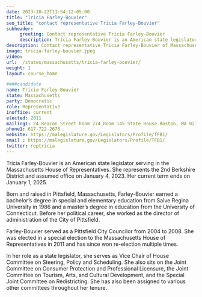 ```yaml
---
date: 2023-10-22T11:54:12-05:00
title: "Tricia Farley-Bouvier"
seo_title: "contact representative Tricia Farley-Bouvier"
subheader:
     greeting: Contact representative Tricia Farley-Bouvier
     description: Tricia Farley-Bouvier is an American state legislator serving in the Massachusetts House of Representatives. She represents the 2nd Berkshire District and assumed office on January 4, 2023. Her current term ends on January 1, 2025.
description: Contact representative Tricia Farley-Bouvier of Massachusetts. Contact information for Tricia Farley-Bouvier includes email address, phone number, and mailing address.
image: tricia-farley-bouvier.jpeg
video:
url:  /states/massachusetts/tricia-farley-bouvier/
weight: 1
layout: course_home

####candidate
name: Tricia Farley-Bouvier
state: Massachusetts
party: Democratic
role: Representative
inoffice: current
elected: 2011
mailing1: 24 Beacon Street Room 274 Room 145 State House Boston, MA 02133
phone1: 617-722-2676
website: https://malegislature.gov/Legislators/Profile/TFB1/
email : https://malegislature.gov/Legislators/Profile/TFB1/
twitter: reptricia
---
```


Tricia Farley-Bouvier is an American state legislator serving in the Massachusetts House of Representatives. She represents the 2nd Berkshire District and assumed office on January 4, 2023. Her current term ends on January 1, 2025.

Born and raised in Pittsfield, Massachusetts, Farley-Bouvier earned a bachelor’s degree in special and elementary education from Salve Regina University in 1986 and a master’s degree in education from the University of Connecticut. Before her political career, she worked as the director of administration of the City of Pittsfield.

Farley-Bouvier served as a Pittsfield City Councilor from 2004 to 2008. She was elected in a special election to the Massachusetts House of Representatives in 2011 and has since won re-election multiple times.

In her role as a state legislator, she serves as Vice Chair of House Committee on Steering, Policy and Scheduling. She also sits on the Joint Committee on Consumer Protection and Professional Licensure, the Joint Committee on Tourism, Arts, and Cultural Development, and the Special Joint Committee on Redistricting. She has also been assigned to various other committees throughout her tenure.
